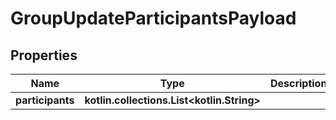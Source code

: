 
# GroupUpdateParticipantsPayload

## Properties
Name | Type | Description | Notes
------------ | ------------- | ------------- | -------------
**participants** | **kotlin.collections.List&lt;kotlin.String&gt;** |  |  [optional]



